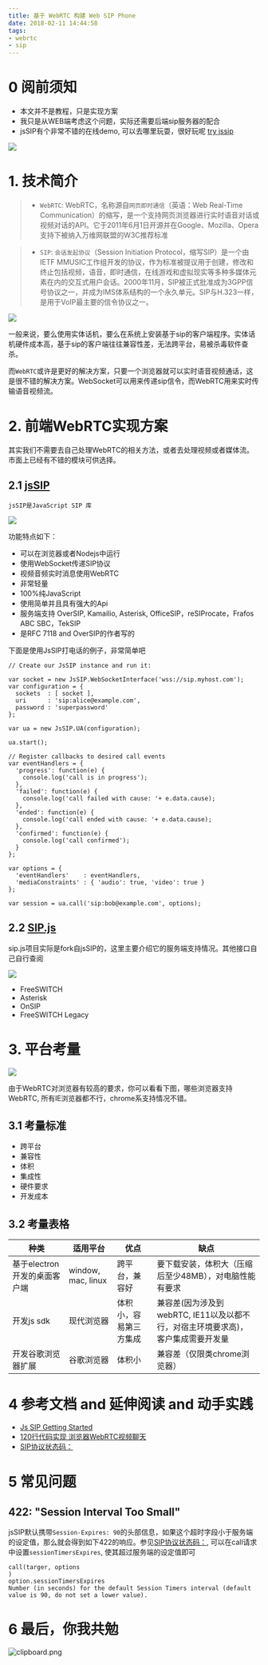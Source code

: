 ```yaml
---
title: 基于 WebRTC 构建 Web SIP Phone
date: 2018-02-11 14:44:58
tags:
- webrtc
- sip
---
```


# 0 阅前须知
- 本文并不是教程，只是实现方案
- 我只是从WEB端考虑这个问题，实际还需要后端sip服务器的配合
- jsSIP有个非常不错的在线demo, 可以去哪里玩耍，很好玩呢 [try jssip ](https://tryit.jssip.net/)

![](https://wdd.js.org/img/images/20180211144554_nUwjgc_Screenshot.jpeg)

# 1. 技术简介
> - `WebRTC`: WebRTC，名称源自`网页即时通信`（英语：Web Real-Time Communication）的缩写，是一个支持网页浏览器进行实时语音对话或视频对话的API。它于2011年6月1日开源并在Google、Mozilla、Opera支持下被纳入万维网联盟的W3C推荐标准

> - `SIP`: `会话发起协议`（Session Initiation Protocol，缩写SIP）是一个由IETF MMUSIC工作组开发的协议，作为标准被提议用于创建，修改和终止包括视频，语音，即时通信，在线游戏和虚拟现实等多种多媒体元素在内的交互式用户会话。2000年11月，SIP被正式批准成为3GPP信号协议之一，并成为IMS体系结构的一个永久单元。SIP与H.323一样，是用于VoIP最主要的信令协议之一。

![](https://wdd.js.org/img/images/20180211144604_Zdxh2x_Screenshot.jpeg)

一般来说，要么使用实体话机，要么在系统上安装基于sip的客户端程序。实体话机硬件成本高，基于sip的客户端往往兼容性差，无法跨平台，易被杀毒软件查杀。

而`WebRTC`或许是更好的解决方案，只要一个浏览器就可以实时语音视频通话，这是很不错的解决方案。WebSocket可以用来传递sip信令，而WebRTC用来实时传输语音视频流。

# 2. 前端WebRTC实现方案
其实我们不需要去自己处理WebRTC的相关方法，或者去处理视频或者媒体流。市面上已经有不错的模块可供选择。

## 2.1 [jsSIP](http://jssip.net/)
`jsSIP是JavaScript SIP 库`

![](https://wdd.js.org/img/images/20180211144616_7c5Pf0_Screenshot.jpeg)

功能特点如下：

- 可以在浏览器或者Nodejs中运行
- 使用WebSocket传递SIP协议
- 视频音频实时消息使用WebRTC
- 非常轻量
- 100%纯JavaScript
- 使用简单并且具有强大的Api
- 服务端支持 OverSIP, Kamailio, Asterisk, OfficeSIP，reSIProcate，Frafos ABC SBC，TekSIP
- 是RFC 7118 and OverSIP的作者写的

下面是使用JsSIP打电话的例子，非常简单吧
```
// Create our JsSIP instance and run it:

var socket = new JsSIP.WebSocketInterface('wss://sip.myhost.com');
var configuration = {
  sockets  : [ socket ],
  uri      : 'sip:alice@example.com',
  password : 'superpassword'
};

var ua = new JsSIP.UA(configuration);

ua.start();

// Register callbacks to desired call events
var eventHandlers = {
  'progress': function(e) {
    console.log('call is in progress');
  },
  'failed': function(e) {
    console.log('call failed with cause: '+ e.data.cause);
  },
  'ended': function(e) {
    console.log('call ended with cause: '+ e.data.cause);
  },
  'confirmed': function(e) {
    console.log('call confirmed');
  }
};

var options = {
  'eventHandlers'    : eventHandlers,
  'mediaConstraints' : { 'audio': true, 'video': true }
};

var session = ua.call('sip:bob@example.com', options);
```

## 2.2 [SIP.js](https://sipjs.com/)
sip.js项目实际是fork自jsSIP的，这里主要介绍它的服务端支持情况。其他接口自己自行查阅

![](https://wdd.js.org/img/images/20180211144630_24V1u8_Screenshot.jpeg)

- FreeSWITCH
- Asterisk
- OnSIP
- FreeSWITCH Legacy

# 3. 平台考量

![](https://wdd.js.org/img/images/20180211144642_my1Cbb_Screenshot.jpeg)

由于WebRTC对浏览器有较高的要求，你可以看看下图，哪些浏览器支持WebRTC, 所有IE浏览器都不行，chrome系支持情况不错。

## 3.1 考量标准
- 跨平台
- 兼容性
- 体积
- 集成性
- 硬件要求
- 开发成本

## 3.2 考量表格
种类 | 适用平台 | 优点 | 缺点
--- | --- |--- | ---
基于electron开发的桌面客户端 | window, mac, linux | 跨平台，兼容好 | 要下载安装，体积大（压缩后至少48MB），对电脑性能有要求
开发js sdk | 现代浏览器 | 体积小，容易第三方集成 | 兼容差(因为涉及到webRTC, IE11以及以都不行，对宿主环境要求高)，客户集成需要开发量
开发谷歌浏览器扩展 | 谷歌浏览器 | 体积小 | 兼容差（仅限类chrome浏览器）


# 4 参考文档 and 延伸阅读 and 动手实践
- [Js SIP Getting Started](http://jssip.net/documentation/3.1.x/getting_started/)
- [120行代码实现 浏览器WebRTC视频聊天](https://segmentfault.com/a/1190000011848805)
- [SIP协议状态码：](https://en.wikipedia.org/wiki/List_of_SIP_response_codes#4xx%E2%80%94Client_Failure_Responses)

# 5 常见问题
## 422: "Session Interval Too Small"

jsSIP默认携带`Session-Expires: 90`的头部信息，如果这个超时字段小于服务端的设定值，那么就会得到如下422的响应。参见[SIP协议状态码：](https://en.wikipedia.org/wiki/List_of_SIP_response_codes#4xx%E2%80%94Client_Failure_Responses), 可以在call请求中设置`sessionTimersExpires`, 使其超过服务端的设定值即可
```
call(targer, options
)
option.sessionTimersExpires
Number (in seconds) for the default Session Timers interval (default value is 90, do not set a lower value).
```


# 6 最后，你我共勉

![clipboard.png](https://i.imgur.com/ZKAN9K7.gif)



  [1]: /img/bV0PUm
  [2]: /img/bV0PST
  [3]: /img/bV0PSZ
  [4]: /img/bV0PS6
  [5]: /img/bV0PTb
  [6]: /img/bV0PTx